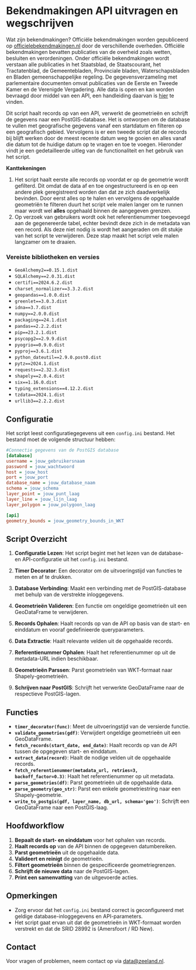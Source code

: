 
# Bekendmakingen API uitvragen en wegschrijven

Wat zijn bekendmakingen? Officiële bekendmakingen worden gepubliceerd op [officielebekendmakingen.nl](https://www.officielebekendmakingen.nl/) door de verschillende overheden. Officiële bekendmakingen bevatten publicaties van de overheid zoals wetten, besluiten en verordeningen. Onder officiële bekendmakingen wordt verstaan alle publicaties in het Staatsblad, de Staatscourant, het Tractatenblad, de Gemeentebladen, Provinciale bladen, Waterschapsbladen en Bladen gemeenschappelijke regeling. De gegevensverzameling met parlementaire documenten omvat publicaties van de Eerste en Tweede Kamer en de Verenigde Vergadering. Alle data is open en kan worden bevraagd door middel van een API, een handleiding daarvan is [hier](https://data.overheid.nl/sites/default/files/dataset/d0cca537-44ea-48cf-9880-fa21e1a7058f/resources/Handleiding%2BSRU%2B2.0.pdf) te vinden.


Dit script haalt records op van een API, verwerkt de geometrieën en schrijft de gegevens naar een PostGIS-database. Het is ontworpen om de database te vullen met geografische gegevens vanaf een startdatum en filteren op een geografisch gebied. Vervolgens is er een tweede script dat de records bij blijft werken door de meest recente datum weg te gooien en alles vanaf die datum tot de huidige datum op te vragen en toe te voegen. Hieronder vindt je een gedetailleerde uitleg van de functionaliteit en het gebruik van het script. 

**Kanttekeningen** 
1. Het script haalt eerste alle records op voordat er op de geometrie wordt gefilterd. Dit omdat de data af en toe ongestructureerd is en op een andere plek geregistreerd worden dan dat ze zich daadwerkelijk bevinden. Door eerst alles op te halen en vervolgens de opgehaalde geometriën te filteren duurt het script vele malen langer om te runnen maar wordt wel **alles** opgehaald binnen de aangegeven grenzen.
2. Op verzoek van gebruikers wordt ook het referentienummer toegevoegd aan de gegenereerde tabel, echter bevindt deze zich in de metadata van een record. Als deze niet nodig is wordt het aangeraden om dit stukje van het script te verwijderen. Deze stap maakt het script vele malen langzamer om te draaien. 

### Vereiste bibliotheken en versies

- `GeoAlchemy2==0.15.1.dist`
- `SQLAlchemy==2.0.31.dist`
- `certifi==2024.6.2.dist`
- `charset_normalizer==3.3.2.dist`
- `geopandas==1.0.0.dist`
- `greenlet==3.0.3.dist`
- `idna==3.7.dist`
- `numpy==2.0.0.dist`
- `packaging==24.1.dist`
- `pandas==2.2.2.dist`
- `pip==23.2.1.dist`
- `psycopg2==2.9.9.dist`
- `pyogrio==0.9.0.dist`
- `pyproj==3.6.1.dist`
- `python_dateutil==2.9.0.post0.dist`
- `pytz==2024.1.dist`
- `requests==2.32.3.dist`
- `shapely==2.0.4.dist`
- `six==1.16.0.dist`
- `typing_extensions==4.12.2.dist`
- `tzdata==2024.1.dist`
- `urllib3==2.2.2.dist`

## Configuratie

Het script leest configuratiegegevens uit een `config.ini` bestand. Het bestand moet de volgende structuur hebben:

```ini
#Connectie gegevens van de PostGIS database
[database]
username = jouw_gebruikersnaam
password = jouw_wachtwoord
host = jouw_host
port = jouw_port
database_name = jouw_database_naam
schema = jouw_schema
layer_point = jouw_punt_laag
layer_line = jouw_lijn_laag
layer_polygon = jouw_polygoon_laag

[api]
geometry_bounds = jouw_geometry_bounds_in_WKT
```

## Script Overzicht

1. **Configuratie Lezen**: Het script begint met het lezen van de database- en API-configuratie uit het `config.ini` bestand.

2. **Timer Decorator**: Een decorator om de uitvoeringstijd van functies te meten en af te drukken.

3. **Database Verbinding**: Maakt een verbinding met de PostGIS-database met behulp van de verstrekte inloggegevens.

4. **Geometrieën Valideren**: Een functie om ongeldige geometrieën uit een GeoDataFrame te verwijderen.

5. **Records Ophalen**: Haalt records op van de API op basis van de start- en einddatum en vooraf gedefinieerde queryparameters.

6. **Data Extractie**: Haalt relevante velden uit de opgehaalde records.

7. **Referentienummer Ophalen**: Haalt het referentienummer op uit de metadata-URL indien beschikbaar.

8. **Geometrieën Parssen**: Parst geometrieën van WKT-formaat naar Shapely-geometrieën.

9. **Schrijven naar PostGIS**: Schrijft het verwerkte GeoDataFrame naar de respectieve PostGIS-lagen.

## Functies

- **`timer_decorator(func)`**: Meet de uitvoeringstijd van de versierde functie.
- **`validate_geometries(gdf)`**: Verwijdert ongeldige geometrieën uit een GeoDataFrame.
- **`fetch_records(start_date, end_date)`**: Haalt records op van de API tussen de opgegeven start- en einddatum.
- **`extract_data(record)`**: Haalt de nodige velden uit de opgehaalde records.
- **`fetch_referentienummer(metadata_url, retries=3, backoff_factor=0.3)`**: Haalt het referentienummer op uit metadata.
- **`parse_geometries(df)`**: Parst geometrieën uit de opgehaalde data.
- **`parse_geometry(geo_str)`**: Parst een enkele geometriestring naar een Shapely-geometrie.
- **`write_to_postgis(gdf, layer_name, db_url, schema='geo')`**: Schrijft een GeoDataFrame naar een PostGIS-laag.

## Hoofdworkflow

1. **Bepaalt de start- en einddatum** voor het ophalen van records.
2. **Haalt records op** van de API binnen de opgegeven datumbereiken.
3. **Parst geometrieën** uit de opgehaalde data.
4. **Valideert en reinigt** de geometrieën.
5. **Filtert geometrieën** binnen de gespecificeerde geometriegrenzen.
6. **Schrijft de nieuwe data** naar de PostGIS-lagen.
7. **Print een samenvatting** van de uitgevoerde acties.

## Opmerkingen

- Zorg ervoor dat het `config.ini` bestand correct is geconfigureerd met geldige database-inloggegevens en API-parameters.
- Het script gaat ervan uit dat de geometrieën in WKT-formaat worden verstrekt en dat de SRID 28992 is (Amersfoort / RD New).

## Contact

Voor vragen of problemen, neem contact op via [data@zeeland.nl](mailto:data@zeeland.nl).

